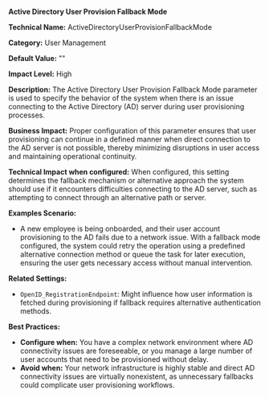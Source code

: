 **Active Directory User Provision Fallback Mode**

**Technical Name:** ActiveDirectoryUserProvisionFallbackMode

**Category:** User Management

**Default Value:** ""

**Impact Level:** High

**Description:** The Active Directory User Provision Fallback Mode parameter is used to specify the behavior of the system when there is an issue connecting to the Active Directory (AD) server during user provisioning processes.

**Business Impact:** Proper configuration of this parameter ensures that user provisioning can continue in a defined manner when direct connection to the AD server is not possible, thereby minimizing disruptions in user access and maintaining operational continuity.

**Technical Impact when configured:** When configured, this setting determines the fallback mechanism or alternative approach the system should use if it encounters difficulties connecting to the AD server, such as attempting to connect through an alternative path or server.

**Examples Scenario:**
- A new employee is being onboarded, and their user account provisioning to the AD fails due to a network issue. With a fallback mode configured, the system could retry the operation using a predefined alternative connection method or queue the task for later execution, ensuring the user gets necessary access without manual intervention.

**Related Settings:**
- `OpenID_RegistrationEndpoint`: Might influence how user information is fetched during provisioning if fallback requires alternative authentication methods.

**Best Practices:** 
- **Configure when:** You have a complex network environment where AD connectivity issues are foreseeable, or you manage a large number of user accounts that need to be provisioned without delay.
- **Avoid when:** Your network infrastructure is highly stable and direct AD connectivity issues are virtually nonexistent, as unnecessary fallbacks could complicate user provisioning workflows.